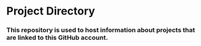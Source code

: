# Project Directory

### This repository is used to host information about projects that are linked to this GitHub account.
